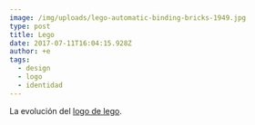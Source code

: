 ```yaml
---
image: /img/uploads/lego-automatic-binding-bricks-1949.jpg
type: post
title: Lego
date: 2017-07-11T16:04:15.928Z
author: +e
tags:
  - design
  - logo
  - identidad
---
```

La evolución del [logo de lego](http://www.logodesignlove.com/lego-logo).
